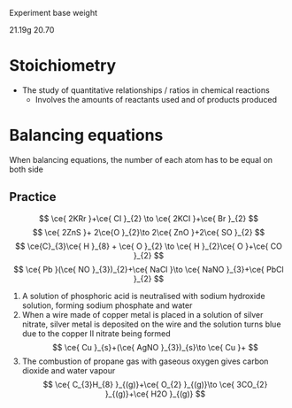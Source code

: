 Experiment 
base weight


21.19g
20.70
# Stoichiometry
- The study of quantitative relationships / ratios in chemical reactions
	- Involves the amounts of reactants used and of products produced
# Balancing equations
When balancing equations, the number of each atom has to be equal on both side
## Practice

$$
\ce{ 2KRr }+\ce{ CI }_{2} \to \ce{ 2KCI }+\ce{ Br }_{2}
$$
$$
\ce{ 2ZnS }+ 2\ce{O }_{2}\to 2\ce{ ZnO }+2\ce{ SO }_{2}
$$
$$
\ce{C}_{3}\ce{ H }_{8} + \ce{ O }_{2} \to \ce{ H }_{2}\ce{ O }+\ce{ CO }_{2}
$$
$$
\ce{ Pb }(\ce{ NO }_{3})_{2}+\ce{ NaCl }\to \ce{ NaNO }_{3}+\ce{ PbCl }_{2}
$$
1. A solution of phosphoric acid is neutralised with sodium hydroxide solution, forming sodium phosphate and water
2. When a wire made of copper metal is placed in a solution of silver nitrate, silver metal is deposited on the wire and the solution turns blue due to the copper II nitrate being formed
$$
\ce{ Cu }_{s}+(\ce{ AgNO }_{3})_{s}\to \ce{ Cu }+
$$
3. The combustion of propane gas with gaseous oxygen gives carbon dioxide and water vapour
$$
\ce{ C_{3}H_{8} }_{(g)}+\ce{ O_{2} }_{(g)}\to \ce{ 3CO_{2} }_{(g)}+\ce{ H2O }_{(g)}
$$
